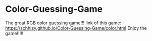 # Color-Guessing-Game
The great RGB color guessing game!!!
link of this game: https://schhizy.github.io/Color-Guessing-Game/color.html
Enjoy the game!!!!!

